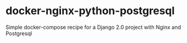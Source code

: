 # docker-nginx-python-postgresql

Simple docker-compose recipe for a Django 2.0 project with Nginx and Postgresql